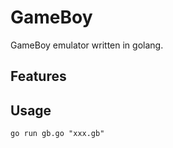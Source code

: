 # GameBoy

GameBoy emulator written in golang.

## Features



## Usage

```
go run gb.go "xxx.gb"
```
